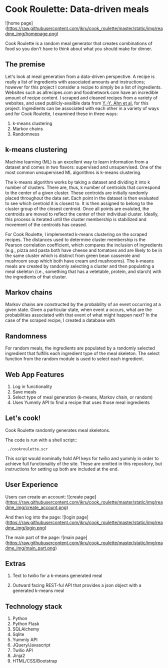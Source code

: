 Cook Roulette: Data-driven meals
=====================
![home page]
(https://raw.githubusercontent.com/jkru/cook_roulette/master/static/img/readme_img/homepage.png)

Cook Roulette is a random meal generator that creates combinations of food so you don't have to think about what you should make for dinner.

The premise 
----- 

Let's look at meal generation from a data-driven perspective. A recipe
is really a list of ingredients with associated amounts and
instructions; however for this project I consider a recipe to simply be a list of ingredients.  Websites such as allrecipes.com and foodnetwork.com
have an incredible amount of recipe content. I scraped and cleaned
recipes from a variety of websites, and used publicly-availble data
from [Y.-Y. Ahn et
al.](http://www.scientificamerican.com/article/flavor-connection-taste-map-interactive/)
for this project. Ingredients can be associated with each other in a variety of
ways and for Cook Roulette, I examined these in three ways:
1. k-means clustering
2. Markov chains
3. Randomness


 k-means clustering
----
Machine learning (ML) is an excellent way to learn information from a
dataset and comes in two flavors: supervised and unsupervised. One of
the most common unsupervised ML algorithms is k-means clustering. 

The k-means algorithm works by taking a dataset and dividing it into k
number of clusters. There are, thus, k number of centroids that
correspond to the center of a given cluster. These centroids are
initially randomly placed throughout the data set. Each point in the
dataset is then evaluated to see which centroid it is closest to. It
is then assigned to belong to the cluster group of the closest
centroid. Once all points are evaluted, the centroids are moved to
reflect the center of their individual cluster. Ideally, this process
is iterated until the cluster membership is stabilized and movement of
the centroids has ceased.

For Cook Roulette, I implemented k-means clustering on the scraped
recipes. The distances used to determine cluster membership is the
Pearson correlation coefficient, which compares the inclusion of
ingredients (e.g., pizza and pasta both have cheese and tomatoes and
are likely to be in the same cluster which is distinct from green bean
casserole and mushroom soup which both have cream and mushrooms). The
k-means meals are created by randomly selecting a cluster and then
populating a meal skeleton (i.e., something that has a vetetable,
protein, and starch) with the ingredients of that cluster.

Markov chains 
---- 

Markov chains are constructed by the probability of
an event occurring at a given state. Given a particular state, when
event a occurs, what are the probabilities associated with that event
of what might happen next? In the case of the scraped recipe, I created a database with 

Randomness 
---- 

For random meals, the ingredients are populated by a randomly selected
ingredient that fulfills each ingredient type of the meal
skeleton. The select function from the random module is used to select
each ingredient.


Web App Features
----------------------- 
1. Log in functionality
2. Save meals
3. Select type of meal generation (k-means, Markov chain, or random)
4. Uses Yummly API to find a recipe that uses those meal ingredients


Let's cook!
-------------
Cook Roulette randomly generates meal skeletons.

The code is run with a shell script::

     ./cookroulette.scr

This script would nominally hold API keys for twilio and yummly in
order to achieve full functionality of the site. These are omitted in
this repository, but instructions for setting up both are included at
the end.





User Experience
-----------------------
Users can create an account:
![create page]
(https://raw.githubusercontent.com/jkru/cook_roulette/master/static/img/readme_img/create_account.png)

And then log into the page:
![login page]
(https://raw.githubusercontent.com/jkru/cook_roulette/master/static/img/readme_img/login.png)

The main part of the page:
![main page]
(https://raw.githubusercontent.com/jkru/cook_roulette/master/static/img/readme_img/main_part.png)


Extras
-----------------------
1. Text to twilio for a k-means generated meal

2. Outward facing REST-ful API that provides a json object with a generated k-means meal

Technology stack
----
1. Python
2. Python Flask
3. SQLAlchemy
4. Sqlite
5. Yummly API
6. JQuery/Javascript
7. Twilio API
8. Jinja2
9. HTML/CSS/Bootstrap